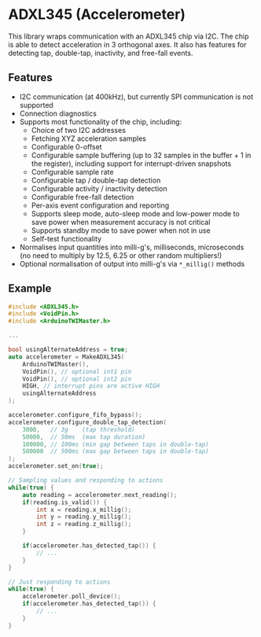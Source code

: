 # ADXL345 (Accelerometer)

This library wraps communication with an ADXL345 chip via I2C. The chip is able
to detect acceleration in 3 orthogonal axes. It also has features for detecting
tap, double-tap, inactivity, and free-fall events.

## Features

* I2C communication (at 400kHz), but currently SPI communication is not
  supported
* Connection diagnostics
* Supports most functionality of the chip, including:
  * Choice of two I2C addresses
  * Fetching XYZ acceleration samples
  * Configurable 0-offset
  * Configurable sample buffering (up to 32 samples in the buffer + 1 in the
    register), including support for interrupt-driven snapshots
  * Configurable sample rate
  * Configurable tap / double-tap detection
  * Configurable activity / inactivity detection
  * Configurable free-fall detection
  * Per-axis event configuration and reporting
  * Supports sleep mode, auto-sleep mode and low-power mode to save power when
    measurement accuracy is not critical
  * Supports standby mode to save power when not in use
  * Self-test functionality
* Normalises input quantities into milli-g's, milliseconds, microseconds (no
  need to multiply by 12.5, 6.25 or other random multipliers!)
* Optional normalisation of output into milli-g's via `*_millig()` methods

## Example

```cpp
#include <ADXL345.h>
#include <VoidPin.h>
#include <ArduinoTWIMaster.h>

...

bool usingAlternateAddress = true;
auto accelerometer = MakeADXL345(
	ArduinoTWIMaster(),
	VoidPin(), // optional int1 pin
	VoidPin(), // optional int2 pin
	HIGH, // interrupt pins are active HIGH
	usingAlternateAddress
);

accelerometer.configure_fifo_bypass();
accelerometer.configure_double_tap_detection(
	3000,   // 3g    (tap threshold)
	50000,  // 50ms  (max tap duration)
	100000, // 100ms (min gap between taps in double-tap)
	500000  // 500ms (max gap between taps in double-tap)
);
accelerometer.set_on(true);

// Sampling values and responding to actions
while(true) {
	auto reading = accelerometer.next_reading();
	if(reading.is_valid()) {
		int x = reading.x_millig();
		int y = reading.y_millig();
		int z = reading.z_millig();
	}

	if(accelerometer.has_detected_tap()) {
		// ...
	}
}

// Just responding to actions
while(true) {
	accelerometer.poll_device();
	if(accelerometer.has_detected_tap()) {
		// ...
	}
}
```
